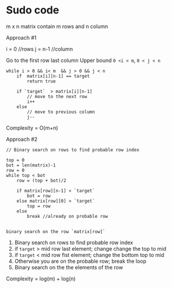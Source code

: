 # Sudo code

m x n matrix contain m rows and n column

Approach #1

i = 0 //rows
j = n-1 //column

Go to the first row last column
Upper bound `0 <i < m`, `0 < j < n`

```
while i > 0 && i< m  && j > 0 && j < n
    if  matrix[i][n-1] == target
        return true
    
    if `target`  > matrix[i][n-1]
        // move to the next row    
        i++
    else 
        // move to previous column
        j--
``` 
Complexity = O(m+n)


Approach #2

```
// Binary search on rows to find probable row index  

top = 0
bot = len(matrix)-1
row = 0
while top < bot
    row = (top + bot)/2

    if matrix[row][n-1] < `target`
        bot = row
    else matrix[row][0] > `target`
        top = row
    else
        break //already on probable row


binary search on the row `matrix[row]`

```

1. Binary search on rows to find probable row index  
2. if `target` > mid row last element; change change the top to mid
3. if `target` < mid row fist element; change the bottom top to mid
4. Otherwise you are on the probable row; break the loop   
5. Binary search on the the elements of the row

Complexity  = log(m) + log(n)   





